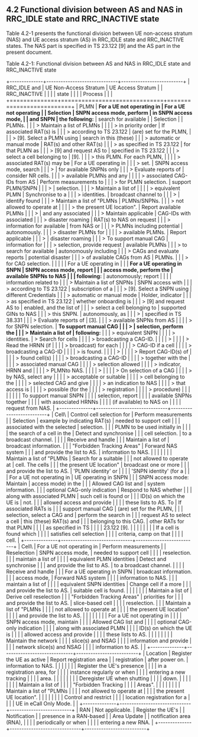## 4.2 Functional division between AS and NAS in RRC_IDLE state and RRC_INACTIVE state

Table 4.2-1 presents the functional division between UE non-access
stratum (NAS) and UE access stratum (AS) in RRC_IDLE state and
RRC_INACTIVE states. The NAS part is specified in TS 23.122 \[9\] and
the AS part in the present document.

Table 4.2-1: Functional division between AS and NAS in RRC_IDLE state
and RRC_INACTIVE state

+--------------+------------------------------+--------------------------+
| RRC_IDLE and | UE Non-Access Stratum        | UE Access Stratum        |
| RRC_INACTIVE |                              |                          |
| state        |                              |                          |
| Process      |                              |                          |
+==============+==============================+==========================+
| PLMN         | **For a UE not operating in  | For a UE not operating   |
| Selection    | SNPN access mode, perform    | in SNPN access mode,     |
| and SNPN     | the following:**             | search for available     |
| Selection    |                              | PLMNs.                   |
|              | > Maintain a list of PLMNs   |                          |
|              | > in priority order          | If associated RAT(s) is  |
|              | > according to TS 23.122     | (are) set for the PLMN,  |
|              | > \[9\]. Select a PLMN using | search in this (these)   |
|              | > automatic or manual mode   | RAT(s) and other RAT(s)  |
|              | > as specified in TS 23.122  | for that PLMN as         |
|              | > \[9\] and request AS to    | specified in TS 23.122   |
|              | > select a cell belonging to | \[9\].                   |
|              | > this PLMN. For each PLMN,  |                          |
|              | > associated RAT(s) may be   | For a UE operating in    |
|              | > set.                       | SNPN access mode, search |
|              | >                            | for available SNPNs only |
|              | > Evaluate reports of        | consider NR cells.       |
|              | > available PLMNs and any    |                          |
|              | > associated CAG-IDs from AS | Perform measurements to  |
|              | > for PLMN selection.        | support PLMN/SNPN        |
|              | >                            | selection.               |
|              | > Maintain a list of         |                          |
|              | > equivalent PLMN            | Synchronise to a         |
|              | > identities.                | broadcast channel to     |
|              | >                            | identify found           |
|              | > Maintain a list of \"PLMNs | PLMNs/SNPNs.             |
|              | > not allowed to operate at  |                          |
|              | > the present UE location\". | Report available PLMNs   |
|              | >                            | and any associated       |
|              | > Maintain applicable        | CAG-IDs with associated  |
|              | > disaster roaming           | RAT(s) to NAS on request |
|              | > information for available  | from NAS or              |
|              | > PLMNs including potential  | autonomously.            |
|              | > disaster PLMNs for         |                          |
|              | > available PLMNs.           | Report applicable        |
|              | >                            | disaster roaming         |
|              | > To support manual CAG      | information for          |
|              | > selection, provide request | available PLMNs          |
|              | > to search for available    | autonomously including   |
|              | > CAGs and evaluate reports  | potential disaster       |
|              | > of available CAGs from AS  | PLMNs.                   |
|              | > for CAG selection.         |                          |
|              |                              | For a UE operating in    |
|              | **For a UE operating in SNPN | SNPN access mode, report |
|              | access mode, perform the     | available SNPNs to NAS   |
|              | following:**                 | autonomously; report     |
|              |                              | information related to   |
|              | > Maintain a list of SNPNs   | SNPN access with         |
|              | > according to TS 23.122     | subscription of a        |
|              | > \[9\]. Select a SNPN using | different Credentials    |
|              | > automatic or manual mode   | Holder, indicator        |
|              | > as specified in TS 23.122  | whether onboarding is    |
|              | > \[9\] and request AS to    | enabled, and the list of |
|              | > select a cell belonging to | supported GINs to NAS    |
|              | > this SNPN.                 | autonomously, as         |
|              | >                            | specified in TS 38.331   |
|              | > Evaluate reports of        | \[3\].                   |
|              | > available SNPNs from AS    |                          |
|              | > for SNPN selection.        | **To support manual CAG  |
|              | >                            | selection, perform the   |
|              | > Maintain a list of         | following:**             |
|              | > equivalent SNPN            |                          |
|              | > identities.                | > Search for cells       |
|              |                              | > broadcasting a CAG-ID. |
|              |                              | >                        |
|              |                              | > Read the HRNN (if      |
|              |                              | > broadcast) for each    |
|              |                              | > CAG-ID if a cell       |
|              |                              | > broadcasting a CAG-ID  |
|              |                              | > is found.              |
|              |                              | >                        |
|              |                              | > Report CAG-ID(s) of    |
|              |                              | > found cell(s)          |
|              |                              | > broadcasting a CAG-ID  |
|              |                              | > together with the      |
|              |                              | > associated manual CAG  |
|              |                              | > selection allowed      |
|              |                              | > indicator, HRNN and    |
|              |                              | > PLMNto NAS.            |
|              |                              | >                        |
|              |                              | > On selection of a CAG  |
|              |                              | > by NAS, select any     |
|              |                              | > acceptable or suitable |
|              |                              | > cell belonging to the  |
|              |                              | > selected CAG and give  |
|              |                              | > an indication to NAS   |
|              |                              | > that access is         |
|              |                              | > possible (for the      |
|              |                              | > registration           |
|              |                              | > procedure)             |
|              |                              |                          |
|              |                              | To support manual SNPN   |
|              |                              | selection, report        |
|              |                              | available SNPNs together |
|              |                              | with associated HRNNs    |
|              |                              | (if available) to NAS on |
|              |                              | request from NAS.        |
+--------------+------------------------------+--------------------------+
| Cell\        | Control cell selection for   | Perform measurements     |
| Selection    | example by indicating RAT(s) | needed to support cell   |
|              | associated with the selected | selection.               |
|              | PLMN to be used initially in |                          |
|              | the search of a cell in the  | Detect and synchronise   |
|              | cell selection.              | to a broadcast channel.  |
|              |                              | Receive and handle       |
|              | Maintain a list of           | broadcast information.   |
|              | \"Forbidden Tracking Areas\" | Forward NAS system       |
|              | and provide the list to AS.  | information to NAS.      |
|              |                              |                          |
|              | Maintain a list of \"PLMNs   | Search for a suitable    |
|              | not allowed to operate at    | cell. The cells          |
|              | the present UE location\"    | broadcast one or more    |
|              | and provide the list to AS.  | \'PLMN identity\' or     |
|              |                              | \'SNPN identity\' (for a |
|              | For a UE not operating in    | UE operating in SNPN     |
|              | SNPN access mode: Maintain   | access mode) in the      |
|              | Allowed CAG list and         | system information.      |
|              | optional CAG-only indication | Respond to NAS whether   |
|              | along with associated PLMN   | such cell is found or    |
|              | ID(s) on which the UE is     | not.                     |
|              | allowed access and provide   |                          |
|              | these lists to AS. To        | If associated RATs is    |
|              | support manual CAG           | (are) set for the PLMN,  |
|              | selection, select a CAG and  | perform the search in    |
|              | request AS to select a cell  | this (these) RAT(s) and  |
|              | belonging to this CAG.       | other RATs for that PLMN |
|              |                              | as specified in TS       |
|              |                              | 23.122 \[9\].            |
|              |                              |                          |
|              |                              | If a cell is found which |
|              |                              | satisfies cell selection |
|              |                              | criteria, camp on that   |
|              |                              | cell.                    |
+--------------+------------------------------+--------------------------+
| Cell\        | For a UE not operating in    | Perform measurements     |
| Reselection  | SNPN access mode,            | needed to support cell   |
|              |                              | reselection.             |
|              | maintain a list of           |                          |
|              | equivalent PLMN identities   | Detect and synchronise   |
|              | and provide the list to AS.  | to a broadcast channel.  |
|              |                              | Receive and handle       |
|              | For a UE operating in SNPN   | broadcast information.   |
|              | access mode,                 | Forward NAS system       |
|              |                              | information to NAS.      |
|              | maintain a list of           |                          |
|              | equivalent SNPN identities   | Change cell if a more    |
|              | and provide the list to AS.  | suitable cell is found.  |
|              |                              |                          |
|              | Maintain a list of           | Derive cell reselection  |
|              | \"Forbidden Tracking Areas\" | priorities for           |
|              | and provide the list to AS.  | slice-based cell         |
|              |                              | reselection.             |
|              | Maintain a list of \"PLMNs   |                          |
|              | not allowed to operate at    |                          |
|              | the present UE location\"    |                          |
|              | and provide the list to AS.  |                          |
|              |                              |                          |
|              | For a UE not operating in    |                          |
|              | SNPN access mode, maintain   |                          |
|              | Allowed CAG list and         |                          |
|              | optional CAG-only indication |                          |
|              | along with associated PLMN   |                          |
|              | ID(s) on which the UE is     |                          |
|              | allowed access and provide   |                          |
|              | these lists to AS.           |                          |
|              |                              |                          |
|              | Maintain the network         |                          |
|              | slice(s) and NSAG            |                          |
|              | information and provide      |                          |
|              | network slice(s) and NSAG    |                          |
|              | information to AS.           |                          |
+--------------+------------------------------+--------------------------+
| Location     | Register the UE as active    | Report registration area |
| registration | after power on.              | information to NAS.      |
|              |                              |                          |
|              | Register the UE\'s presence  |                          |
|              | in a registration area, for  |                          |
|              | instance regularly or when   |                          |
|              | entering a new tracking      |                          |
|              | area.                        |                          |
|              |                              |                          |
|              | Deregister UE when shutting  |                          |
|              | down.                        |                          |
|              |                              |                          |
|              | Maintain a list of           |                          |
|              | \"Forbidden Tracking         |                          |
|              | Areas\".                     |                          |
|              |                              |                          |
|              | Maintain a list of \"PLMNs   |                          |
|              | not allowed to operate at    |                          |
|              | the present UE location\".   |                          |
|              |                              |                          |
|              | Control and restrict         |                          |
|              | location registration for a  |                          |
|              | UE in eCall Only Mode.       |                          |
+--------------+------------------------------+--------------------------+
| RAN          | Not applicable.              | Register the UE\'s       |
| Notification |                              | presence in a RAN-based  |
| Area Update  |                              | notification area (RNA), |
|              |                              | periodically or when     |
|              |                              | entering a new RNA.      |
+--------------+------------------------------+--------------------------+